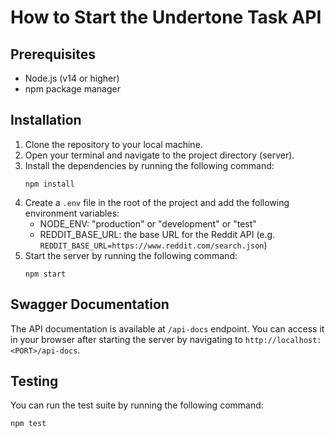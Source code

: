 # How to Start the Undertone Task API

## Prerequisites

- Node.js (v14 or higher)
- npm package manager

## Installation

1. Clone the repository to your local machine.
2. Open your terminal and navigate to the project directory (server).
3. Install the dependencies by running the following command:
   ```
   npm install
   ```
4. Create a `.env` file in the root of the project and add the following environment variables:
   - NODE_ENV: "production" or "development" or "test"
   - REDDIT_BASE_URL: the base URL for the Reddit API (e.g. `REDDIT_BASE_URL=https://www.reddit.com/search.json`)
5. Start the server by running the following command:
   ```
   npm start
   ```

## Swagger Documentation

The API documentation is available at `/api-docs` endpoint. You can access it in your browser after starting the server by navigating to `http://localhost:<PORT>/api-docs`.

## Testing

You can run the test suite by running the following command:

```
npm test
```
